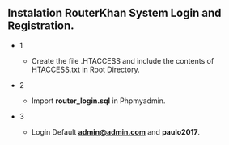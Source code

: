 ## Instalation RouterKhan System Login and Registration.

- 1
	- Create the file .HTACCESS and include the contents of HTACCESS.txt in Root Directory.

- 2
    - Import **router_login.sql** in Phpmyadmin.
- 3 
    - Login Default **admin@admin.com** and **paulo2017**.